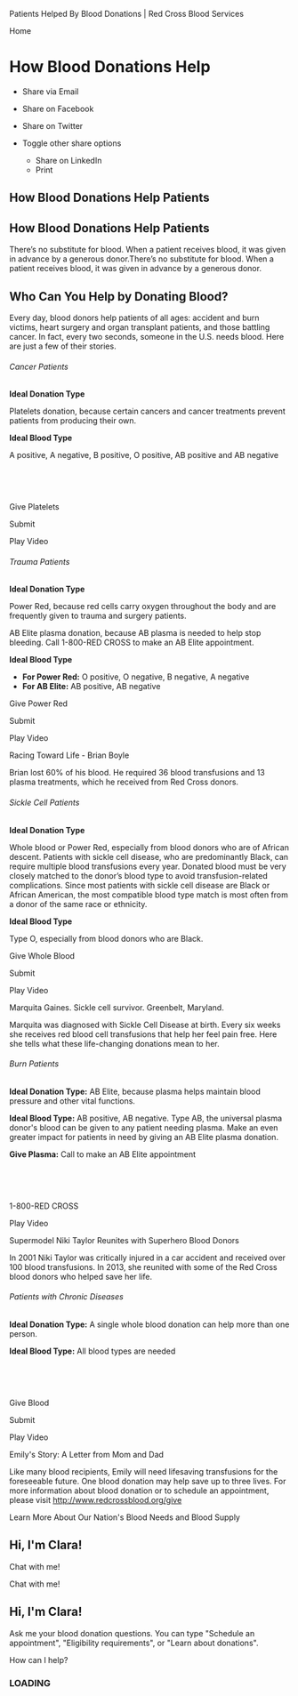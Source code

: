 Patients Helped By Blood Donations | Red Cross Blood Services

Home

# How Blood Donations Help

*   Share via Email
    
*   Share on Facebook
    
*   Share on Twitter
    
*   Toggle other share options
    
    *   Share on LinkedIn
    *   Print
    
    
    

 

## How Blood Donations Help Patients

## How Blood Donations Help Patients

There’s no substitute for blood. When a patient receives blood, it was given in advance by a generous donor.There’s no substitute for blood. When a patient receives blood, it was given in advance by a generous donor.

## Who Can You Help by Donating Blood?

Every day, blood donors help patients of all ages: accident and burn victims, heart surgery and organ transplant patients, and those battling cancer. In fact, every two seconds, someone in the U.S. needs blood. Here are just a few of their stories.

###### Cancer Patients

**Ideal Donation Type**  

Platelets donation, because certain cancers and cancer treatments prevent patients from producing their own.

**Ideal Blood Type**

A positive, A negative, B positive, O positive, AB positive and AB negative

 

 

 Give Platelets

 Submit 

  Play Video

###### Trauma Patients

**Ideal Donation Type**

Power Red, because red cells carry oxygen throughout the body and are frequently given to trauma and surgery patients. 

AB Elite plasma donation, because AB plasma is needed to help stop bleeding. Call 1-800-RED CROSS to make an AB Elite appointment.

**Ideal Blood Type**

*   **For Power Red:** O positive, O negative, B negative, A negative
*   **For AB Elite:** AB positive, AB negative

 Give Power Red

 Submit 

  Play Video

Racing Toward Life - Brian Boyle

Brian lost 60% of his blood. He required 36 blood transfusions and 13 plasma treatments, which he received from Red Cross donors.

###### Sickle Cell Patients

**Ideal Donation Type**

Whole blood or Power Red, especially from blood donors who are of African descent. Patients with sickle cell disease, who are predominantly Black, can require multiple blood transfusions every year. Donated blood must be very closely matched to the donor’s blood type to avoid transfusion-related complications. Since most patients with sickle cell disease are Black or African American, the most compatible blood type match is most often from a donor of the same race or ethnicity.

**Ideal Blood Type**

Type O, especially from blood donors who are Black.

 Give Whole Blood

 Submit 

  Play Video

Marquita Gaines. Sickle cell survivor. Greenbelt, Maryland.

Marquita was diagnosed with Sickle Cell Disease at birth. Every six weeks she receives red blood cell transfusions that help her feel pain free. Here she tells what these life-changing donations mean to her.

###### Burn Patients

**Ideal Donation Type:** AB Elite, because plasma helps maintain blood pressure and other vital functions.

**Ideal Blood Type:** AB positive, AB negative. Type AB, the universal plasma donor's blood can be given to any patient needing plasma. Make an even greater impact for patients in need by giving an AB Elite plasma donation.   

**Give Plasma:** Call to make an AB Elite appointment

 

 

 1-800-RED CROSS 

  Play Video

Supermodel Niki Taylor Reunites with Superhero Blood Donors

In 2001 Niki Taylor was critically injured in a car accident and received over 100 blood transfusions. In 2013, she reunited with some of the Red Cross blood donors who helped save her life.

###### Patients with Chronic Diseases

**Ideal Donation Type:** A single whole blood donation can help more than one person.    

**Ideal Blood Type:** All blood types are needed

 

 

 Give Blood 

 Submit 

  Play Video

Emily's Story: A Letter from Mom and Dad

Like many blood recipients, Emily will need lifesaving transfusions for the foreseeable future. One blood donation may help save up to three lives. For more information about blood donation or to schedule an appointment, please visit http://www.redcrossblood.org/give

 Learn More About Our Nation's Blood Needs and Blood Supply 

## Hi, I'm Clara!

Chat with me!

Chat with me!

## Hi, I'm Clara!

Ask me your blood donation questions. You can type "Schedule an appointment", "Eligibility requirements", or "Learn about donations".

How can I help?

   

### LOADING
